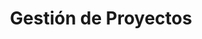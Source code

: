 ---
layout: default
title: Gestión de Proyectos
has_children: true
parent: Desarrollo de Software
---